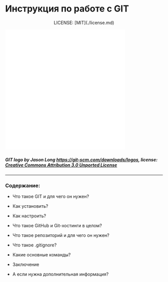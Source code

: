 # Инструкция по работе с GIT 

<center> LICENSE: [MIT](./license.md) </center>

![git-logo](./assets/Git-Icon-White.png)

##### GIT logo by Jason Long https://git-scm.com/downloads/logos, license: [Creative Commons Attribution 3.0 Unported License](https://creativecommons.org/licenses/by/3.0/)

--- 

### **Содержание:**
* Что такое GIT и для чего он нужен?

* Как установить?

* Как настроить?

* Что такое GitHub и Git-хостинги в целом? 

* Что такое репозиторий и для чего он нужен? 

* Что такое .gitignore?

* Какие основные команды?

* Заключение 

* А если нужна дополнительная информация?


